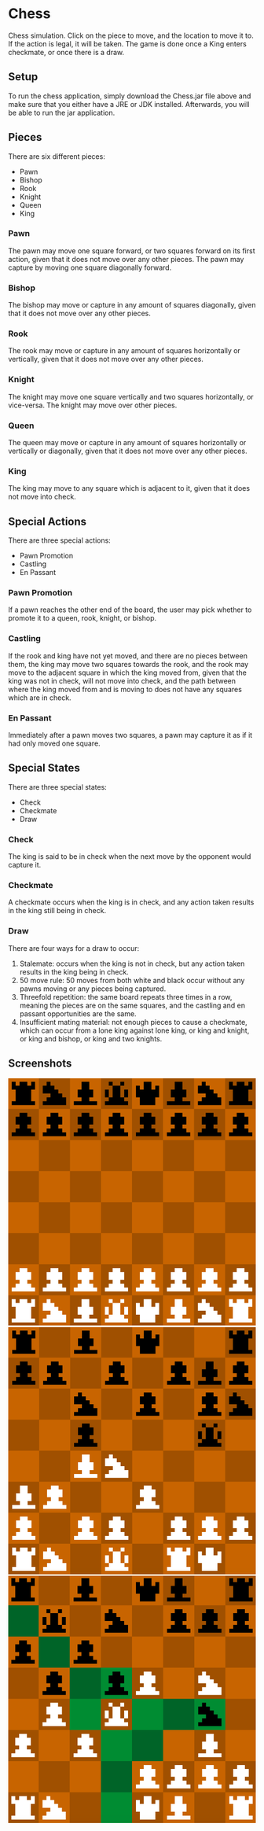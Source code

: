 # Chess
Chess simulation. Click on the piece to move, and the location to move it to. If the action is legal, it will be taken. The game is done once a King enters checkmate, or once there is a draw.

## Setup
To run the chess application, simply download the Chess.jar file above and make sure that you either have a JRE or JDK installed. Afterwards, you will be able to run the jar application.

## Pieces
There are six different pieces:
* Pawn
* Bishop
* Rook
* Knight
* Queen
* King

### Pawn
The pawn may move one square forward, or two squares forward on its first action, given that it does not move over any other pieces. The pawn may capture by moving one square diagonally forward.

### Bishop
The bishop may move or capture in any amount of squares diagonally, given that it does not move over any other pieces.

### Rook
The rook may move or capture in any amount of squares horizontally or vertically, given that it does not move over any other pieces.

### Knight
The knight may move one square vertically and two squares horizontally, or vice-versa. The knight may move over other pieces.

### Queen
The queen may move or capture in any amount of squares horizontally or vertically or diagonally, given that it does not move over any other pieces.

### King
The king may move to any square which is adjacent to it, given that it does not move into check.

## Special Actions
There are three special actions:
* Pawn Promotion
* Castling
* En Passant

### Pawn Promotion
If a pawn reaches the other end of the board, the user may pick whether to promote it to a queen, rook, knight, or bishop.

### Castling
If the rook and king have not yet moved, and there are no pieces between them, the king may move two squares towards the rook, and the rook may move to the adjacent square in which the king moved from, given that the king was not in check, will not move into check, and the path between where the king moved from and is moving to does not have any squares which are in check.

### En Passant
Immediately after a pawn moves two squares, a pawn may capture it as if it had only moved one square.

## Special States
There are three special states:
* Check
* Checkmate
* Draw

### Check
The king is said to be in check when the next move by the opponent would capture it.

### Checkmate
A checkmate occurs when the king is in check, and any action taken results in the king still being in check.

### Draw
There are four ways for a draw to occur:
1. Stalemate: occurs when the king is not in check, but any action taken results in the king being in check.
2. 50 move rule: 50 moves from both white and black occur without any pawns moving or any pieces being captured.
3. Threefold repetition: the same board repeats three times in a row, meaning the pieces are on the same squares, and the castling and en passant opportunities are the same.
4. Insufficient mating material: not enough pieces to cause a checkmate, which can occur from a lone king against lone king, or king and knight, or king and bishop, or king and two knights.

## Screenshots
![Start Of Game](/Images/StartOfGame.png?raw=true "Start Of Game")
![Middle Of Game](/Images/MiddleOfGame.png?raw=true "Middle Of Game")
![Legal Moves](/Images/LegalMoves.png?raw=true "Legal Moves")
